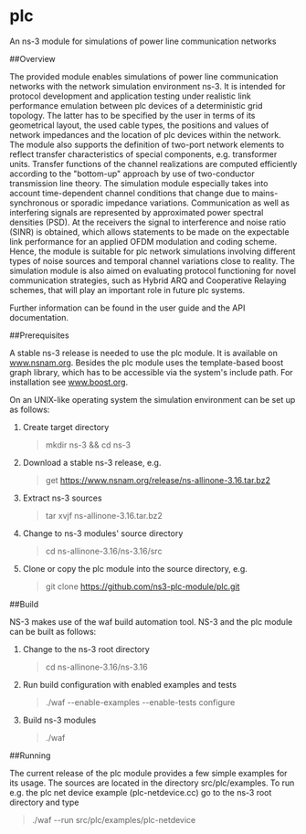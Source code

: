 # plc

An ns-3 module for simulations of power line communication networks

##Overview

The provided module enables simulations of power line communication networks with the network simulation
environment ns-3. It is intended for protocol development and application testing under realistic link
performance emulation between plc devices of a deterministic grid topology. The latter has to be specified by
the user in terms of its geometrical layout, the used cable types, the positions and values of network impedances
and the location of plc devices within the network. The module also supports the definition of two-port
network elements to reflect transfer characteristics of special components, e.g. transformer units.
Transfer functions of the channel realizations are computed efficiently according to the "bottom-up" approach by use of
two-conductor transmission line theory. The simulation module especially takes into account time-dependent channel 
conditions that change due to mains-synchronous or sporadic impedance variations. Communication as well as interfering signals 
are represented by approximated power spectral densities (PSD). At the receivers the signal to interference and noise 
ratio (SINR) is obtained, which allows statements to be made on the expectable link performance for an applied OFDM
modulation and coding scheme. Hence, the module is suitable for plc network simulations involving different types of
noise sources and temporal channel variations close to reality. The simulation module is also aimed on evaluating protocol 
functioning for novel communication strategies, such as Hybrid ARQ and Cooperative Relaying schemes, that will play an 
important role in future plc systems.

Further information can be found in the user guide and the API documentation.

##Prerequisites

A stable ns-3 release is needed to use the plc module. It is available on www.nsnam.org.
Besides the plc module uses the template-based boost graph library, which has to be accessible
via the system's include path. For installation see www.boost.org.

On an UNIX-like operating system the simulation environment can be set up as follows:

1.  Create target directory

    > mkdir ns-3 && cd ns-3

2.  Download a stable ns-3 release, e.g.

    > get https://www.nsnam.org/release/ns-allinone-3.16.tar.bz2

3.  Extract ns-3 sources

    > tar xvjf ns-allinone-3.16.tar.bz2 

4.  Change to ns-3 modules' source directory

    > cd ns-allinone-3.16/ns-3.16/src

5.  Clone or copy the plc module into the source directory, e.g.

    > git clone https://github.com/ns3-plc-module/plc.git


##Build

NS-3 makes use of the waf build automation tool. NS-3 and the plc module can be built as follows:

1.  Change to the ns-3 root directory
    
    > cd ns-allinone-3.16/ns-3.16

2.  Run build configuration with enabled examples and tests

    > ./waf --enable-examples --enable-tests configure
    
3.  Build ns-3 modules

    > ./waf

##Running

The current release of the plc module provides a few simple examples for its usage. The sources
are located in the directory src/plc/examples. To run e.g. the plc net device example (plc-netdevice.cc)
go to the ns-3 root directory and type

> ./waf --run src/plc/examples/plc-netdevice


